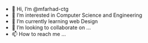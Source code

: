 - 👋 Hi, I’m @mfarhad-ctg
- 👀 I’m interested in Computer Science and Engineering
- 🌱 I’m currently learning web Design
- 💞️ I’m looking to collaborate on ...
- 📫 How to reach me ...

<!---
mfarhad-ctg/mfarhad-ctg is a ✨ special ✨ repository because its `README.md` (this file) appears on your GitHub profile.
You can click the Preview link to take a look at your changes.
--->
